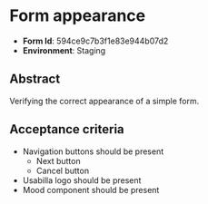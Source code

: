 # Form appearance

- **Form Id**: 594ce9c7b3f1e83e944b07d2
- **Environment**: Staging

## Abstract

Verifying the correct appearance of a simple form.

## Acceptance criteria

* Navigation buttons should be present
    * Next button
    * Cancel button
* Usabilla logo should be present
* Mood component should be present
